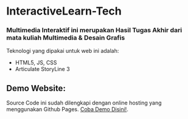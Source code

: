 # InteractiveLearn-Tech
### Multimedia Interaktif ini merupakan Hasil Tugas Akhir dari mata kuliah Multimedia & Desain Grafis

Teknologi yang dipakai untuk web ini adalah:
- HTML5, JS, CSS
- Articulate StoryLine 3

## Demo Website:
Source Code ini sudah dilengkapi dengan online hosting yang menggunakan Github Pages. [Coba Demo Disini!](https://auroraleafa.github.io/InteractiveLearn-Tech).
